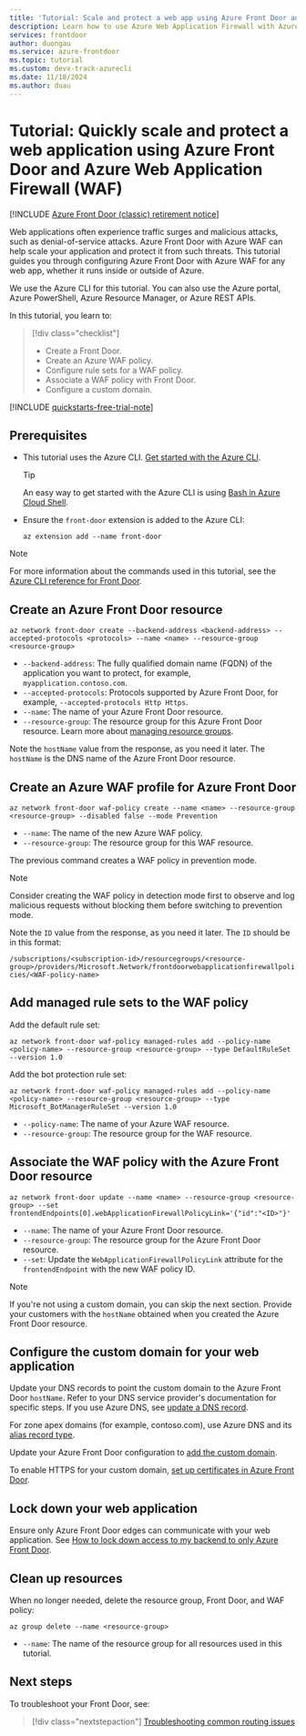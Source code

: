 ```yaml
---
title: 'Tutorial: Scale and protect a web app using Azure Front Door and Azure Web Application Firewall (WAF)'
description: Learn how to use Azure Web Application Firewall with Azure Front Door to scale and protect your web app.
services: frontdoor
author: duongau
ms.service: azure-frontdoor
ms.topic: tutorial
ms.custom: devx-track-azurecli
ms.date: 11/18/2024
ms.author: duau
---
```


# Tutorial: Quickly scale and protect a web application using Azure Front Door and Azure Web Application Firewall (WAF)

[!INCLUDE [Azure Front Door (classic) retirement notice](../../includes/front-door-classic-retirement.md)]

Web applications often experience traffic surges and malicious attacks, such as denial-of-service attacks. Azure Front Door with Azure WAF can help scale your application and protect it from such threats. This tutorial guides you through configuring Azure Front Door with Azure WAF for any web app, whether it runs inside or outside of Azure.

We use the Azure CLI for this tutorial. You can also use the Azure portal, Azure PowerShell, Azure Resource Manager, or Azure REST APIs.

In this tutorial, you learn to:
> [!div class="checklist"]
> - Create a Front Door.
> - Create an Azure WAF policy.
> - Configure rule sets for a WAF policy.
> - Associate a WAF policy with Front Door.
> - Configure a custom domain.

[!INCLUDE [quickstarts-free-trial-note](~/reusable-content/ce-skilling/azure/includes/quickstarts-free-trial-note.md)]

## Prerequisites

- This tutorial uses the Azure CLI. [Get started with the Azure CLI](/cli/azure/get-started-with-azure-cli).

   > [!TIP] 
   > An easy way to get started with the Azure CLI is using [Bash in Azure Cloud Shell](../cloud-shell/quickstart.md).

- Ensure the `front-door` extension is added to the Azure CLI:

    ```azurecli-interactive 
    az extension add --name front-door
    ```

> [!NOTE] 
> For more information about the commands used in this tutorial, see the [Azure CLI reference for Front Door](/cli/azure/).

## Create an Azure Front Door resource

```azurecli-interactive 
az network front-door create --backend-address <backend-address> --accepted-protocols <protocols> --name <name> --resource-group <resource-group>
```

- `--backend-address`: The fully qualified domain name (FQDN) of the application you want to protect, for example, `myapplication.contoso.com`.
- `--accepted-protocols`: Protocols supported by Azure Front Door, for example, `--accepted-protocols Http Https`.
- `--name`: The name of your Azure Front Door resource.
- `--resource-group`: The resource group for this Azure Front Door resource. Learn more about [managing resource groups](../azure-resource-manager/management/manage-resource-groups-portal.md).

Note the `hostName` value from the response, as you need it later. The `hostName` is the DNS name of the Azure Front Door resource.

## Create an Azure WAF profile for Azure Front Door

```azurecli-interactive 
az network front-door waf-policy create --name <name> --resource-group <resource-group> --disabled false --mode Prevention
```

- `--name`: The name of the new Azure WAF policy.
- `--resource-group`: The resource group for this WAF resource.

The previous command creates a WAF policy in prevention mode. 

> [!NOTE] 
> Consider creating the WAF policy in detection mode first to observe and log malicious requests without blocking them before switching to prevention mode.

Note the `ID` value from the response, as you need it later. The `ID` should be in this format:

`/subscriptions/<subscription-id>/resourcegroups/<resource-group>/providers/Microsoft.Network/frontdoorwebapplicationfirewallpolicies/<WAF-policy-name>`

## Add managed rule sets to the WAF policy

Add the default rule set:

```azurecli-interactive 
az network front-door waf-policy managed-rules add --policy-name <policy-name> --resource-group <resource-group> --type DefaultRuleSet --version 1.0
```

Add the bot protection rule set:

```azurecli-interactive 
az network front-door waf-policy managed-rules add --policy-name <policy-name> --resource-group <resource-group> --type Microsoft_BotManagerRuleSet --version 1.0
```

- `--policy-name`: The name of your Azure WAF resource.
- `--resource-group`: The resource group for the WAF resource.

## Associate the WAF policy with the Azure Front Door resource

```azurecli-interactive 
az network front-door update --name <name> --resource-group <resource-group> --set frontendEndpoints[0].webApplicationFirewallPolicyLink='{"id":"<ID>"}'
```

- `--name`: The name of your Azure Front Door resource.
- `--resource-group`: The resource group for the Azure Front Door resource.
- `--set`: Update the `WebApplicationFirewallPolicyLink` attribute for the `frontendEndpoint` with the new WAF policy ID.

> [!NOTE] 
> If you're not using a custom domain, you can skip the next section. Provide your customers with the `hostName` obtained when you created the Azure Front Door resource.

## Configure the custom domain for your web application

Update your DNS records to point the custom domain to the Azure Front Door `hostName`. Refer to your DNS service provider's documentation for specific steps. If you use Azure DNS, see [update a DNS record](../dns/dns-operations-recordsets-cli.md).

For zone apex domains (for example, contoso.com), use Azure DNS and its [alias record type](../dns/dns-alias.md).

Update your Azure Front Door configuration to [add the custom domain](./front-door-custom-domain.md).

To enable HTTPS for your custom domain, [set up certificates in Azure Front Door](./front-door-custom-domain-https.md).

## Lock down your web application

Ensure only Azure Front Door edges can communicate with your web application. See [How to lock down access to my backend to only Azure Front Door](./front-door-faq.yml#what-are-the-steps-to-restrict-the-access-to-my-backend-to-only-azure-front-door-).

## Clean up resources

When no longer needed, delete the resource group, Front Door, and WAF policy:

```azurecli-interactive
az group delete --name <resource-group>
```

- `--name`: The name of the resource group for all resources used in this tutorial.

## Next steps

To troubleshoot your Front Door, see:

> [!div class="nextstepaction"]
> [Troubleshooting common routing issues](front-door-troubleshoot-routing.md)

